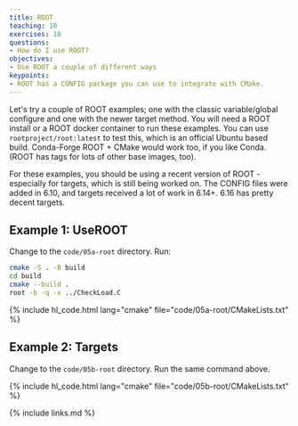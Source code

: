 ```yaml
---
title: ROOT
teaching: 10
exercises: 10
questions:
- How do I use ROOT?
objectives:
- Use ROOT a couple of different ways
keypoints:
- ROOT has a CONFIG package you can use to integrate with CMake.
---
```


Let's try a couple of ROOT examples; one with the classic variable/global configure and one with the
newer target method. You will need a ROOT install or a ROOT docker container to run these examples.
You can use `rootproject/root:latest` to test this, which is an official
Ubuntu based build. Conda-Forge ROOT + CMake would work too, if you like Conda. (ROOT has tags for
lots of other base images, too).

For these examples, you should be using a recent version of ROOT - especially for targets, which is
still being worked on. The CONFIG files were added in 6.10, and targets received a lot of work in
6.14+. 6.16 has pretty decent targets.

## Example 1: UseROOT

Change to the `code/05a-root` directory.  Run:

```bash
cmake -S . -B build
cd build
cmake --build .
root -b -q -x ../CheckLoad.C
```

<div>
{% include hl_code.html lang="cmake" file="code/05a-root/CMakeLists.txt" %}
</div>



## Example 2: Targets

Change to the `code/05b-root` directory. Run the same command above.

{% include hl_code.html lang="cmake" file="code/05b-root/CMakeLists.txt" %}

<div>
{% include links.md %}
</div>
